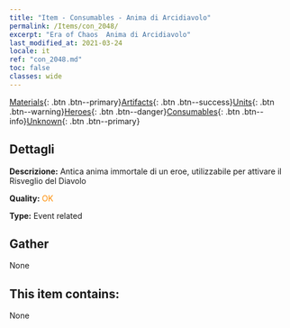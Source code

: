 ```yaml
---
title: "Item - Consumables - Anima di Arcidiavolo"
permalink: /Items/con_2048/
excerpt: "Era of Chaos  Anima di Arcidiavolo"
last_modified_at: 2021-03-24
locale: it
ref: "con_2048.md"
toc: false
classes: wide
---
```

 [Materials](/it/Items/){: .btn .btn--primary}[Artifacts](/it/Items/Artifacts/){: .btn .btn--success}[Units](/it/Items/Units/){: .btn .btn--warning}[Heroes](/it/Items/Heroes/){: .btn .btn--danger}[Consumables](/it/Items/Consumables/){: .btn .btn--info}[Unknown](/it/Items/Unknown/){: .btn .btn--primary}

## Dettagli
 **Descrizione:** Antica anima immortale di un eroe, utilizzabile per attivare il Risveglio del Diavolo

 **Quality:** <span style="color: #FF8C00">OK</span>

 **Type:** Event related

## Gather

  None

## This item contains:

  None

